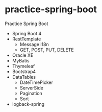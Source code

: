 # practice-spring-boot
Practice Spring Boot
  - Spring Boot 4
  - RestTemplate
    - Message i18n
    - GET, POST, PUT, DELETE
  - Oracle XE
  - MyBatis
  - Thymeleaf
  - Bootstrap4
  - DataTables
    - DateTimePicker
    - ServerSide
    - Pagination
    - Sort
  - logback-spring
